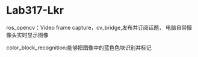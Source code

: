 # Lab317-Lkr
ros_opencv：Video frame capture，cv_bridge,发布并订阅话题， 电脑自带摄像头实时显示图像

color_block_recognition:能够把图像中的蓝色色块识别并标记
